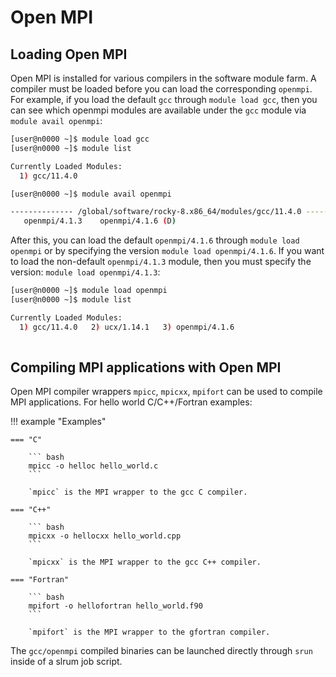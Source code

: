 # Open MPI

## Loading Open MPI

Open MPI is installed for various compilers in the software module farm. A compiler must be loaded before you can load the corresponding `openmpi`. For example, if you load the default `gcc` through `module load gcc`, then you can see which openmpi modules are available under the `gcc` module via `module avail openmpi`:

``` bash
[user@n0000 ~]$ module load gcc
[user@n0000 ~]$ module list

Currently Loaded Modules:
  1) gcc/11.4.0

[user@n0000 ~]$ module avail openmpi

-------------- /global/software/rocky-8.x86_64/modules/gcc/11.4.0 -----------
   openmpi/4.1.3    openmpi/4.1.6 (D)
```

After this, you can load the default `openmpi/4.1.6` through `module load openmpi` or by specifying the version `module load openmpi/4.1.6`. If you want to load the non-default `openmpi/4.1.3` module, then you must specify the version: `module load openmpi/4.1.3`:

``` bash
[user@n0000 ~]$ module load openmpi
[user@n0000 ~]$ module list

Currently Loaded Modules:
  1) gcc/11.4.0   2) ucx/1.14.1   3) openmpi/4.1.6
  
```

## Compiling MPI applications with Open MPI

Open MPI compiler wrappers `mpicc`, `mpicxx`, `mpifort` can be used to compile MPI applications. For hello world C/C++/Fortran examples:

!!! example "Examples"

    === "C"

        ``` bash
        mpicc -o helloc hello_world.c
        ```

        `mpicc` is the MPI wrapper to the gcc C compiler.

    === "C++"

        ``` bash
        mpicxx -o hellocxx hello_world.cpp
        ```

        `mpicxx` is the MPI wrapper to the gcc C++ compiler.

    === "Fortran"

        ``` bash
        mpifort -o hellofortran hello_world.f90
        ```

        `mpifort` is the MPI wrapper to the gfortran compiler.

The `gcc/openmpi` compiled binaries can be launched directly through `srun` inside of a slrum job script.
